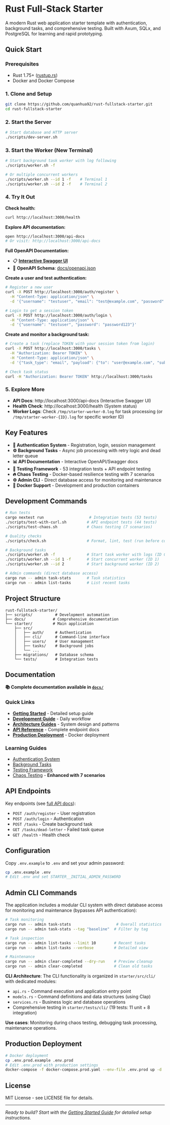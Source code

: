 # Rust Full-Stack Starter

A modern Rust web application starter template with authentication, background tasks, and comprehensive testing. Built with Axum, SQLx, and PostgreSQL for learning and rapid prototyping.

## Quick Start

### Prerequisites

- Rust 1.75+ ([rustup.rs](https://rustup.rs/))
- Docker and Docker Compose

### 1. Clone and Setup

```bash
git clone https://github.com/quanhua92/rust-fullstack-starter.git
cd rust-fullstack-starter
```

### 2. Start the Server

```bash
# Start database and HTTP server
./scripts/dev-server.sh
```

### 3. Start the Worker (New Terminal)

```bash
# Start background task worker with log following
./scripts/worker.sh -f

# Or multiple concurrent workers
./scripts/worker.sh --id 1 -f    # Terminal 1
./scripts/worker.sh --id 2 -f    # Terminal 2
```

### 4. Try It Out

**Check health:**
```bash
curl http://localhost:3000/health
```

**Explore API documentation:**
```bash
open http://localhost:3000/api-docs
# Or visit: http://localhost:3000/api-docs
```

**Full OpenAPI Documentation:**
- 📋 **[Interactive Swagger UI](https://petstore.swagger.io/?url=https://raw.githubusercontent.com/quanhua92/rust-fullstack-starter/refs/heads/main/docs/openapi.json)**
- 📄 **OpenAPI Schema**: [docs/openapi.json](docs/openapi.json)

**Create a user and test authentication:**
```bash
# Register a new user
curl -X POST http://localhost:3000/auth/register \
  -H "Content-Type: application/json" \
  -d '{"username": "testuser", "email": "test@example.com", "password": "password123"}'

# Login to get a session token
curl -X POST http://localhost:3000/auth/login \
  -H "Content-Type: application/json" \
  -d '{"username": "testuser", "password": "password123"}'
```

**Create and monitor a background task:**
```bash
# Create a task (replace TOKEN with your session token from login)
curl -X POST http://localhost:3000/tasks \
  -H "Authorization: Bearer TOKEN" \
  -H "Content-Type: application/json" \
  -d '{"task_type": "email", "payload": {"to": "user@example.com", "subject": "Hello", "body": "Test email"}}'

# Check task status
curl -H "Authorization: Bearer TOKEN" http://localhost:3000/tasks
```

### 5. Explore More

- **API Docs**: http://localhost:3000/api-docs (Interactive Swagger UI)
- **Health Check**: http://localhost:3000/health (System status)
- **Worker Logs**: Check `/tmp/starter-worker-0.log` for task processing (or `/tmp/starter-worker-{ID}.log` for specific worker ID)

## Key Features

- **🔐 Authentication System** - Registration, login, session management
- **⚙️ Background Tasks** - Async job processing with retry logic and dead letter queue
- **📊 API Documentation** - Interactive OpenAPI/Swagger docs
- **🧪 Testing Framework** - 53 integration tests + API endpoint testing
- **🔥 Chaos Testing** - Docker-based resilience testing with 7 scenarios
- **⚙️ Admin CLI** - Direct database access for monitoring and maintenance
- **🐳 Docker Support** - Development and production containers

## Development Commands

```bash
# Run tests
cargo nextest run                    # Integration tests (53 tests)
./scripts/test-with-curl.sh         # API endpoint tests (44 tests)
./scripts/test-chaos.sh             # Chaos testing (7 scenarios)

# Quality checks
./scripts/check.sh                  # Format, lint, test (run before commits)

# Background tasks
./scripts/worker.sh -f              # Start task worker with logs (ID 0)
./scripts/worker.sh --id 1 -f       # Start concurrent worker (ID 1)
./scripts/worker.sh --id 2          # Start background worker (ID 2)

# Admin commands (direct database access)
cargo run -- admin task-stats       # Task statistics
cargo run -- admin list-tasks       # List recent tasks
```

## Project Structure

```
rust-fullstack-starter/
├── scripts/          # Development automation
├── docs/            # Comprehensive documentation
└── starter/         # Main application
    ├── src/
    │   ├── auth/     # Authentication
    │   ├── cli/      # Command-line interface
    │   ├── users/    # User management
    │   ├── tasks/    # Background jobs
    │   └── ...
    ├── migrations/   # Database schema
    └── tests/        # Integration tests
```

## Documentation

**📚 Complete documentation available in [`docs/`](docs/)**

### Quick Links
- **[Getting Started](docs/getting-started.md)** - Detailed setup guide
- **[Development Guide](docs/development.md)** - Daily workflow
- **[Architecture Guides](docs/guides/)** - System design and patterns
- **[API Reference](docs/api-reference.md)** - Complete endpoint docs
- **[Production Deployment](docs/production-deployment.md)** - Docker deployment

### Learning Guides
- [Authentication System](docs/guides/02-authentication.md)
- [Background Tasks](docs/guides/04-background-tasks.md)
- [Testing Framework](docs/guides/08-testing.md)
- [Chaos Testing](docs/guides/09-chaos-testing.md) - **Enhanced with 7 scenarios**

## API Endpoints

Key endpoints (see [full API docs](http://localhost:3000/api-docs)):

- `POST /auth/register` - User registration
- `POST /auth/login` - Authentication
- `POST /tasks` - Create background task
- `GET /tasks/dead-letter` - Failed task queue
- `GET /health` - Health check

## Configuration

Copy `.env.example` to `.env` and set your admin password:

```bash
cp .env.example .env
# Edit .env and set STARTER__INITIAL_ADMIN_PASSWORD
```

## Admin CLI Commands

The application includes a modular CLI system with direct database access for monitoring and maintenance (bypasses API authentication):

```bash
# Task monitoring
cargo run -- admin task-stats                    # Overall statistics
cargo run -- admin task-stats --tag "baseline"  # Filter by tag

# Task inspection
cargo run -- admin list-tasks --limit 10        # Recent tasks
cargo run -- admin list-tasks --verbose         # Detailed view

# Maintenance
cargo run -- admin clear-completed --dry-run    # Preview cleanup
cargo run -- admin clear-completed              # Clean old tasks
```

**CLI Architecture**: The CLI functionality is organized in `starter/src/cli/` with dedicated modules:
- `api.rs` - Command execution and application entry point
- `models.rs` - Command definitions and data structures (using Clap)
- `services.rs` - Business logic and database operations
- Comprehensive testing in `starter/tests/cli/` (19 tests: 11 unit + 8 integration)

**Use cases**: Monitoring during chaos testing, debugging task processing, maintenance operations.

## Production Deployment

```bash
# Docker deployment
cp .env.prod.example .env.prod
# Edit .env.prod with production settings
docker-compose -f docker-compose.prod.yaml --env-file .env.prod up -d
```

## License

MIT License - see LICENSE file for details.

---

*Ready to build? Start with the [Getting Started Guide](docs/getting-started.md) for detailed setup instructions.*